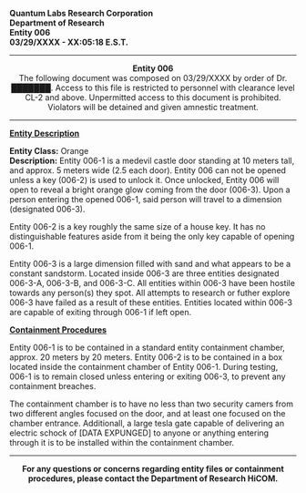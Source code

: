 **Quantum Labs Research Corporation** </br>
**Department of Research** </br>
**Entity 006** </br>
**03/29/XXXX - XX:05:18 E.S.T.** </br>

---

<p align="center">
  <b>Entity 006</b> </br>
  The following document was composed on 03/29/XXXX by order of Dr. ███████. Access to this file is restricted to personnel with clearance level CL-2 and above. Unpermitted access to this document is prohibited. Violators will be detained and given amnestic treatment.
</p>

---

**<ins>Entity Description</ins>**

**Entity Class:** Orange </br>
**Description:** Entity 006-1 is a medevil castle door standing at 10 meters tall, and approx. 5 meters wide (2.5 each door). Entity 006 can not be opened unless a key (006-2) is used to unlock it. Once unlocked, Entity 006 will open to reveal a bright orange glow coming from the door (006-3). Upon a person entering the opened 006-1, said person will travel to a dimension (designated 006-3).

Entity 006-2 is a key roughly the same size of a house key. It has no distinguishable features aside from it being the only key capable of opening 006-1.

Entity 006-3 is a large dimension filled with sand and what appears to be a constant sandstorm. Located inside 006-3 are three entities designated 006-3-A, 006-3-B, and 006-3-C. All entities within 006-3 have been hostile towards any person(s) they spot. All attempts to research or futher explore 006-3 have failed as a result of these entities. Entities located within 006-3 are capable of exiting through 006-1 if left open.

**<ins>Containment Procedures</ins>** 

Entity 006-1 is to be contained in a standard entity containment chamber, approx. 20 meters by 20 meters. Entity 006-2 is to be contained in a box located inside the containment chamber of Entity 006-1. During testing, 006-1 is to remain closed unless entering or exiting 006-3, to prevent any containment breaches.

The containment chamber is to have no less than two security camers from two different angles focused on the door, and at least one focused on the chamber entrance. Additionall, a large tesla gate capable of delivering an electric schock of [DATA EXPUNGED] to anyone or anything entering through it is to be installed within the containment chamber.

---

<p align="center">
  <b>For any questions or concerns regarding entity files or containment procedures, please contact the Department of Research HiCOM.</b>
</p>
